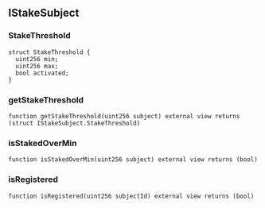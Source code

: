 ## IStakeSubject

### StakeThreshold

```solidity
struct StakeThreshold {
  uint256 min;
  uint256 max;
  bool activated;
}
```

### getStakeThreshold

```solidity
function getStakeThreshold(uint256 subject) external view returns (struct IStakeSubject.StakeThreshold)
```

### isStakedOverMin

```solidity
function isStakedOverMin(uint256 subject) external view returns (bool)
```

### isRegistered

```solidity
function isRegistered(uint256 subjectId) external view returns (bool)
```

